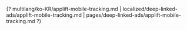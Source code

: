 {? multilang/ko-KR/applift-mobile-tracking.md | localized/deep-linked-ads/applift-mobile-tracking.md | pages/deep-linked-ads/applift-mobile-tracking.md ?}
